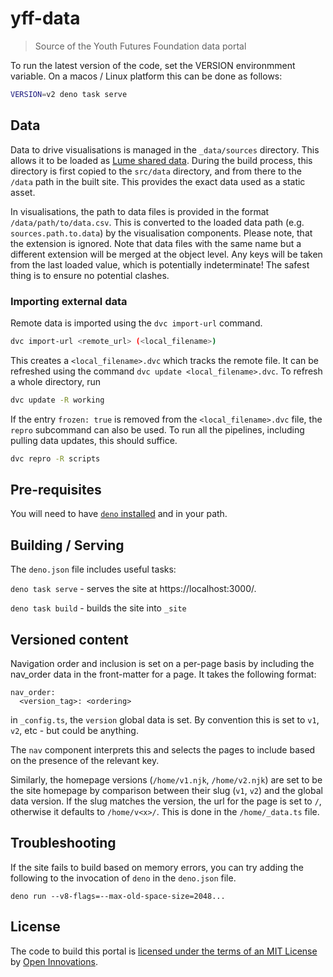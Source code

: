 # yff-data

> Source of the Youth Futures Foundation data portal

To run the latest version of the code, set the VERSION environmment variable. On a macos / Linux platform this can be done as follows:

```sh
VERSION=v2 deno task serve
```

## Data

Data to drive visualisations is managed in the `_data/sources` directory.
This allows it to be loaded as [Lume shared data](https://lume.land/docs/creating-pages/shared-data/).
During the build process, this directory is first copied to the `src/data` directory, and from there
to the `/data` path in the built site. This provides the exact data used as a static asset.

In visualisations, the path to data files is provided in the format `/data/path/to/data.csv`.
This is converted to the loaded data path (e.g. `sources.path.to.data`) by the visualisation components.
Please note, that the extension is ignored. Note that data files with the same name but a different
extension will be merged at the object level. Any keys will be taken from the last loaded value, which is 
potentially indeterminate! The safest thing is to ensure no potential clashes.

### Importing external data

Remote data is imported using the `dvc import-url` command.

```sh
dvc import-url <remote_url> (<local_filename>)
```

This creates a `<local_filename>.dvc` which tracks the remote file. It can be refreshed using the command `dvc update <local_filename>.dvc`. To refresh a whole directory, run

```sh
dvc update -R working
```

If the entry `frozen: true` is removed from the `<local_filename>.dvc` file, the `repro` subcommand can also be used. To run all the pipelines, including pulling data updates, this should suffice.

```sh
dvc repro -R scripts
```

## Pre-requisites

You will need to have [`deno` installed](https://deno.land/#installation) and in your path.

## Building / Serving

The `deno.json` file includes useful tasks:

`deno task serve` - serves the site at https://localhost:3000/.

`deno task build` - builds the site into `_site`

## Versioned content

Navigation order and inclusion is set on a per-page basis by including the nav_order data in the front-matter for a page. It takes the following format:

```
nav_order:
  <version_tag>: <ordering>
```

in `_config.ts`, the `version` global data is set. By convention this is set to `v1`, `v2`, etc - but could be anything.

The `nav` component interprets this and selects the pages to include based on the presence of the relevant key.

Similarly, the homepage versions (`/home/v1.njk`, `/home/v2.njk`) are set to be the site homepage by comparison between their slug (`v1`, `v2`) and the global data version. If the slug matches the version, the url for the page is set to `/`, otherwise it defaults to `/home/v<x>/`. This is done in the `/home/_data.ts` file.

## Troubleshooting

If the site fails to build based on memory errors, you can try adding the following to the invocation of `deno` in the `deno.json` file.

```
deno run --v8-flags=--max-old-space-size=2048...
```

## License

The code to build this portal is [licensed under the terms of an MIT License](./LICENSE) by [Open Innovations](https://open-innovations.org).
